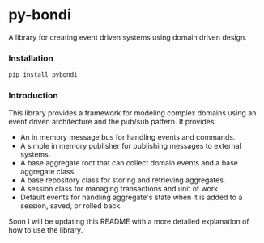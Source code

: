 # py-bondi
A library for creating event driven systems using domain driven design.

### Installation

```bash
pip install pybondi
```

### Introduction

This library provides a framework for modeling complex domains using an event driven architecture and the pub/sub pattern. It provides:

- An in memory message bus for handling events and commands.
- A simple in memory publisher for publishing messages to external systems.
- A base aggregate root that can collect domain events and a base aggregate class.
- A base repository class for storing and retrieving aggregates.
- A session class for managing transactions and unit of work. 
- Default events for handling aggregate's state when it is added to a session, saved, or rolled back.

Soon I will be updating this README with a more detailed explanation of how to use the library.
